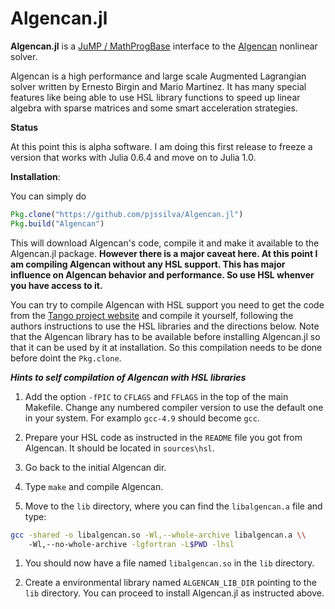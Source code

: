 Algencan.jl
===========

**Algencan.jl** is a [JuMP / MathProgBase](https://www.juliaopt.org/) interface
to the [Algencan](https://www.ime.usp.br/~egbirgin/tango/codes.php)
nonlinear solver.

Algencan is a high performance and large scale Augmented Lagrangian solver
written by Ernesto Birgin and Mario Martínez. It has many special features like
being able to use HSL library functions to speed up linear algebra with sparse
matrices and some smart acceleration strategies.

**Status**

At this point this is alpha software. I am doing this first release to freeze
a version that works with Julia 0.6.4 and move on to Julia 1.0.

**Installation**:

You can simply do

```julia
Pkg.clone("https://github.com/pjssilva/Algencan.jl")
Pkg.build("Algencan")

```
This will download Algencan's code, compile it and make it available to the
Algencan.jl package. **However there is a major caveat here. At this point
I am compiling Algencan without any HSL support. This has major influence
on Algencan behavior and performance. So use HSL whenver you have access to
it.**

You can try to compile Algencan with HSL support you need to get the code from
the [Tango project website](https://www.ime.usp.br/~egbirgin/tango/codes.php)
and compile it yourself, following the authors instructions to use the HSL
libraries and the directions below. Note that the Algencan library has to be
available before installing Algencan.jl so that it can be used by it at
installation. So this compilation needs to be done before doint the
`Pkg.clone`.

***Hints to self compilation of Algencan with HSL libraries***

1. Add the option `-fPIC` to  `CFLAGS` and `FFLAGS` in the top of the main
Makefile. Change any numbered compiler version to use the default one in your
system. For examplo `gcc-4.9` should become `gcc`.

1. Prepare your HSL code as instructed in the `README` file you got from
Algencan. It should be located in `sources\hsl`.

1. Go back to the initial Algencan dir.

1. Type `make` and compile Algencan.

1.  Move to the `lib` directory, where you can find the `libalgencan.a` file
and type:
```bash
gcc -shared -o libalgencan.so -Wl,--whole-archive libalgencan.a \\
    -Wl,--no-whole-archive -lgfortran -L$PWD -lhsl
```

1. You should now have a file named `libalgencan.so` in the `lib` directory.

1. Create a environmental library named `ALGENCAN_LIB_DIR` pointing to the
`lib` directory. You can proceed to install Algencan.jl as instructed above.
